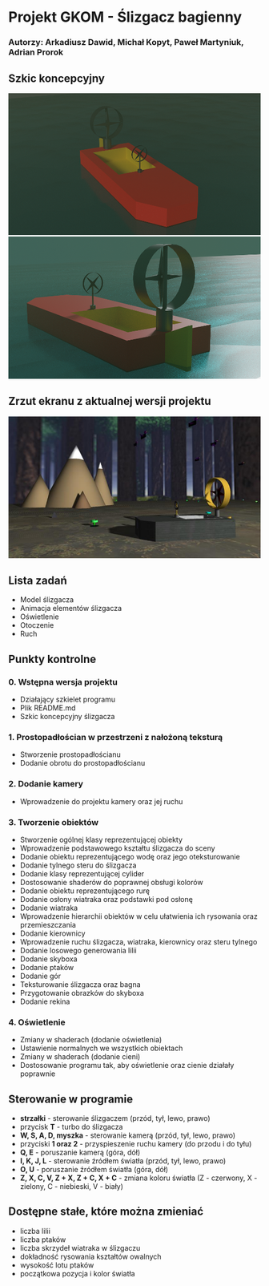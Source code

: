 # Projekt GKOM - Ślizgacz bagienny
### Autorzy: Arkadiusz Dawid, Michał Kopyt, Paweł Martyniuk, Adrian Prorok
## Szkic koncepcyjny
![szkic_przod](./Docs/Pictures/szkic_przod.png)
![szkic_tyl](./Docs/Pictures/szkic_tyl.png)

## Zrzut ekranu z aktualnej wersji projektu
![aktualny_stan5](./Docs/Pictures/aktualny_stan6.png)

## Lista zadań
* Model ślizgacza
* Animacja elementów ślizgacza
* Oświetlenie
* Otoczenie
* Ruch

## Punkty kontrolne
### 0. Wstępna wersja projektu
* Działający szkielet programu 
* Plik README.md 
* Szkic koncepcyjny ślizgacza
### 1. Prostopadłościan w przestrzeni z nałożoną teksturą
* Stworzenie prostopadłościanu 
* Dodanie obrotu do prostopadłościanu 
### 2. Dodanie kamery
* Wprowadzenie do projektu kamery oraz jej ruchu
### 3. Tworzenie obiektów
* Stworzenie ogólnej klasy reprezentującej obiekty 
* Wprowadzenie podstawowego kształtu ślizgacza do sceny 
* Dodanie obiektu reprezentującego wodę oraz jego oteksturowanie 
* Dodanie tylnego steru do ślizgacza 
* Dodanie klasy reprezentującej cylider 
* Dostosowanie shaderów do poprawnej obsługi kolorów 
* Dodanie obiektu reprezentującego rurę 
* Dodanie osłony wiatraka oraz podstawki pod osłonę 
* Dodanie wiatraka 
* Wprowadzenie hierarchii obiektów w celu ułatwienia ich rysowania oraz przemieszczania 
* Dodanie kierownicy 
* Wprowadzenie ruchu ślizgacza, wiatraka, kierownicy oraz steru tylnego 
* Dodanie losowego generowania lilii 
* Dodanie skyboxa 
* Dodanie ptaków
* Dodanie gór
* Teksturowanie ślizgacza oraz bagna
* Przygotowanie obrazków do skyboxa
* Dodanie rekina
### 4. Oświetlenie
* Zmiany w shaderach (dodanie oświetlenia)
* Ustawienie normalnych we wszystkich obiektach
* Zmiany w shaderach (dodanie cieni)
* Dostosowanie programu tak, aby oświetlenie oraz cienie działały poprawnie

## Sterowanie w programie
* **strzałki** - sterowanie ślizgaczem (przód, tył, lewo, prawo)
* przycisk **T** - turbo do ślizgacza
* **W, S, A, D, myszka** - sterowanie kamerą (przód, tył, lewo, prawo)
* przyciski **1 oraz 2** - przyspieszenie ruchu kamery (do przodu i do tyłu)
* **Q, E** - poruszanie kamerą (góra, dół)
* **I, K, J, L** - sterowanie źródłem światła (przód, tył, lewo, prawo)
* **O, U** - poruszanie źródłem światła (góra, dół)
* **Z, X, C, V, Z + X, Z + C, X + C** - zmiana koloru światła (Z - czerwony, X - zielony, C - niebieski, V - biały)

## Dostępne stałe, które można zmieniać
* liczba lilii
* liczba ptaków
* liczba skrzydeł wiatraka w ślizgaczu
* dokładność rysowania kształtów owalnych
* wysokość lotu ptaków
* początkowa pozycja i kolor światła